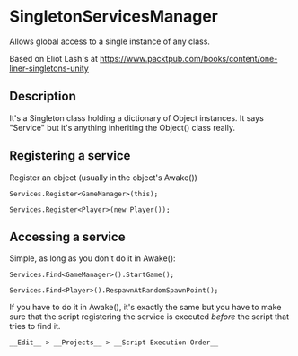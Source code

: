 # SingletonServicesManager

Allows global access to a single instance of any class.

Based on Eliot Lash's at https://www.packtpub.com/books/content/one-liner-singletons-unity

## Description
It's a Singleton class holding a dictionary of Object instances. It says "Service" but it's anything inheriting the Object() class really.

## Registering a service
Register an object (usually in the object's Awake())

    Services.Register<GameManager>(this);

    Services.Register<Player>(new Player());

## Accessing a service
Simple, as long as you don't do it in Awake():

    Services.Find<GameManager>().StartGame();

    Services.Find<Player>().RespawnAtRandomSpawnPoint();

If you have to do it in Awake(), it's exactly the same but you have to make sure that the script registering the service is executed *before* the script that tries to find it.

    __Edit__ > __Projects__ > __Script Execution Order__


